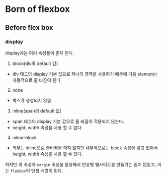 # Born of flexbox

## Before flex box

### display

display에는 여러 속성들이 존재 한다.

1. block(div의 default 값)

-   div 태그의 display 기본 값으로 하나의 영역을 사용하기 때문에 다음 element는 자동적으로 줄 바꿈이 된다

2. none

-   박스가 생성되지 않음

3. inline(span의 default 값)

-   span 태그의 display 기본 값으로 줄 바꿈이 적용되지 않는다.
-   height, width 속성을 사용 할 수 없다

4. inline-block

-   외부는 inline으로 줄바꿈을 하지 않지만 내부적으로는 block 속성을 갖고 있어서 height, width 속성을 사용 할 수 있다.

하지만 위 속성과 `margin` 속성을 활용해서 반응형 웹사이트를 만들기는 쉽지 않았고, 이는 `flexbox`의 탄생 배경이 된다.
